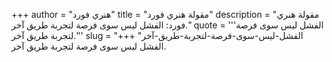 +++
author = "هنري فورد"
title = "مقولة هنري فورد"
description = "مقولة هنري فورد: الفشل ليس سوى فرصة لتجربة طريق آخر."
quote = '''الفشل ليس سوى فرصة لتجربة طريق آخر.'''
slug = "الفشل-ليس-سوى-فرصة-لتجربة-طريق-آخر"
+++
الفشل ليس سوى فرصة لتجربة طريق آخر.
